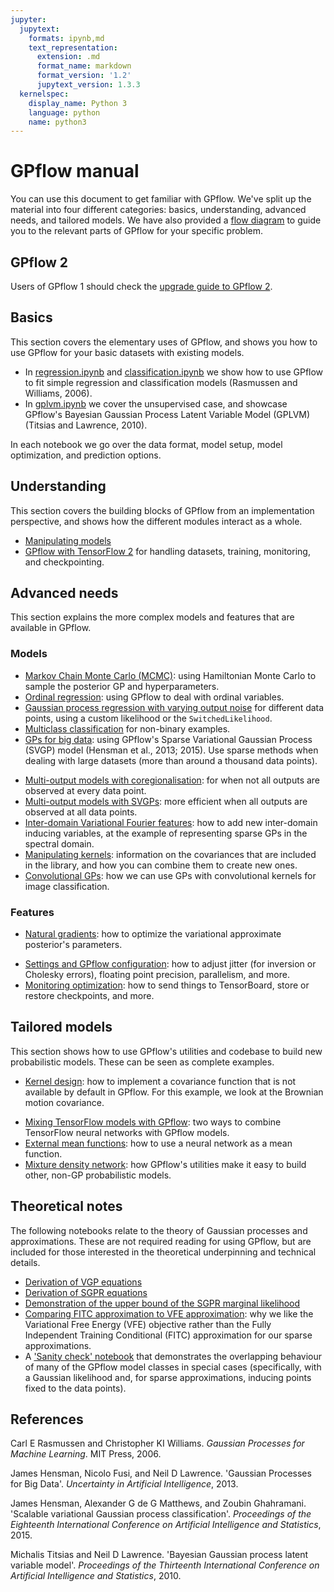 ```yaml
---
jupyter:
  jupytext:
    formats: ipynb,md
    text_representation:
      extension: .md
      format_name: markdown
      format_version: '1.2'
      jupytext_version: 1.3.3
  kernelspec:
    display_name: Python 3
    language: python
    name: python3
---
```


# GPflow manual

<!-- #region -->
You can use this document to get familiar with GPflow. We've split up the material into four different categories: basics, understanding, advanced needs, and tailored models. We have also provided a [flow diagram](GPflows.png) to guide you to the relevant parts of GPflow for your specific problem.

## GPflow 2

Users of GPflow 1 should check the [upgrade guide to GPflow 2](gpflow_2_upgrade/gpflow_2_upgrade_guide.ipynb).

## Basics

This section covers the elementary uses of GPflow, and shows you how to use GPflow for your basic datasets with existing models.

  - In [regression.ipynb](basics/regression.ipynb) and [classification.ipynb](basics/classification.ipynb) we show how to use GPflow to fit simple regression and classification models (Rasmussen and Williams, 2006).
  - In [gplvm.ipynb](basics/GPLVM.ipynb) we cover the unsupervised case, and showcase GPflow's Bayesian Gaussian Process Latent Variable Model (GPLVM) (Titsias and Lawrence, 2010).

In each notebook we go over the data format, model setup, model optimization, and prediction options.

## Understanding

This section covers the building blocks of GPflow from an implementation perspective, and shows how the different modules interact as a whole.
<!--  - [Architecture](understanding/architecture.ipynb)  **[TODO]** -->
<!--  - [Utilities](understanding/utilities.ipynb): expectations, multi-output, conditionals, Kullback-Leibler divergences (KL), log-densities, features and quadrature  **[TODO]** -->
  - [Manipulating models](understanding/models.ipynb)
  - [GPflow with TensorFlow 2](intro_to_gpflow2.ipynb) for handling datasets, training, monitoring, and checkpointing.

    
## Advanced needs

This section explains the more complex models and features that are available in GPflow.

### Models
  - [Markov Chain Monte Carlo (MCMC)](advanced/mcmc.ipynb): using Hamiltonian Monte Carlo to sample the posterior GP and hyperparameters.
  - [Ordinal regression](advanced/ordinal_regression.ipynb): using GPflow to deal with ordinal variables.
  - [Gaussian process regression with varying output noise](advanced/varying_noise.ipynb) for different data points, using a custom likelihood or the `SwitchedLikelihood`.
  - [Multiclass classification](advanced/multiclass_classification.ipynb) for non-binary examples.
  - [GPs for big data](advanced/gps_for_big_data.ipynb): using GPflow's Sparse Variational Gaussian Process (SVGP) model (Hensman et al., 2013; 2015). Use sparse methods when dealing with large datasets (more than around a thousand data points).
<!--  - [GPs for big data (part 2)](advanced/advanced_many_points.ipynb)  **[TODO]** -->
  - [Multi-output models with coregionalisation](advanced/coregionalisation.ipynb): for when not all outputs are observed at every data point.
  - [Multi-output models with SVGPs](advanced/multioutput.ipynb): more efficient when all outputs are observed at all data points.
  - [Inter-domain Variational Fourier features](advanced/variational_fourier_features.ipynb): how to add new inter-domain inducing variables, at the example of representing sparse GPs in the spectral domain.
  - [Manipulating kernels](advanced/kernels.ipynb): information on the covariances that are included in the library, and how you can combine them to create new ones.
  - [Convolutional GPs](advanced/convolutional.ipynb): how we can use GPs with convolutional kernels for image classification.

### Features
  - [Natural gradients](advanced/natural_gradients.ipynb): how to optimize the variational approximate posterior's parameters.
<!--  - [optimizers](advanced/optimisation.ipynb)  **[TODO]** -->
  - [Settings and GPflow configuration](advanced/settings.ipynb): how to adjust jitter (for inversion or Cholesky errors), floating point precision, parallelism, and more.
  - [Monitoring optimization](advanced/monitoring.ipynb): how to send things to TensorBoard, store or restore checkpoints, and more.

## Tailored models

This section shows how to use GPflow's utilities and codebase to build new probabilistic models.
These can be seen as complete examples.
  - [Kernel design](tailor/kernel_design.ipynb): how to implement a covariance function that is not available by default in GPflow. For this example, we look at the Brownian motion covariance.
<!--  - [likelihood design](tailor/likelihood_design.ipynb) **[TODO]** -->
<!--  - [Latent variable models](tailor/models_with_latent_variables.ipynb) **[TODO]** -->
<!--  - [Updating models with new data](tailor/updating_models_with_new_data.ipynb) **[TODO]** -->
  - [Mixing TensorFlow models with GPflow](tailor/gp_nn.ipynb): two ways to combine TensorFlow neural networks with GPflow models.
  - [External mean functions](tailor/external-mean-function.ipynb): how to use a neural network as a mean function.
  - [Mixture density network](tailor/mixture_density_network.ipynb): how GPflow's utilities make it easy to build other, non-GP probabilistic models.
    

## Theoretical notes

The following notebooks relate to the theory of Gaussian processes and approximations. These are not required reading for using GPflow, but are included for those interested in the theoretical underpinning and technical details.
  - [Derivation of VGP equations](theory/vgp_notes.ipynb)
  - [Derivation of SGPR equations](theory/SGPR_notes.ipynb)
  - [Demonstration of the upper bound of the SGPR marginal likelihood](theory/upper_bound.ipynb)
  - [Comparing FITC approximation to VFE approximation](theory/FITCvsVFE.ipynb): why we like the Variational Free Energy (VFE) objective rather than the Fully Independent Training Conditional (FITC) approximation for our sparse approximations.
  - A ['Sanity check' notebook](theory/Sanity_check.ipynb) that demonstrates the overlapping behaviour of many of the GPflow model classes in special cases (specifically, with a Gaussian likelihood and, for sparse approximations, inducing points fixed to the data points).

## References
Carl E Rasmussen and Christopher KI Williams. *Gaussian Processes for Machine Learning*. MIT Press, 2006.

James Hensman, Nicolo Fusi, and Neil D Lawrence. 'Gaussian Processes for Big Data'. *Uncertainty in Artificial Intelligence*, 2013.

James Hensman, Alexander G de G Matthews, and Zoubin Ghahramani. 'Scalable variational Gaussian process classification'. *Proceedings of the Eighteenth International Conference on Artificial Intelligence and Statistics*, 2015.

Michalis Titsias and Neil D Lawrence. 'Bayesian Gaussian process latent variable model'. *Proceedings of the Thirteenth International Conference on Artificial Intelligence and Statistics*, 2010.

<!-- #endregion -->

```python

```
